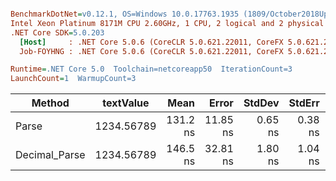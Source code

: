 ``` ini

BenchmarkDotNet=v0.12.1, OS=Windows 10.0.17763.1935 (1809/October2018Update/Redstone5)
Intel Xeon Platinum 8171M CPU 2.60GHz, 1 CPU, 2 logical and 2 physical cores
.NET Core SDK=5.0.203
  [Host]     : .NET Core 5.0.6 (CoreCLR 5.0.621.22011, CoreFX 5.0.621.22011), X64 RyuJIT
  Job-FOYHNG : .NET Core 5.0.6 (CoreCLR 5.0.621.22011, CoreFX 5.0.621.22011), X64 RyuJIT

Runtime=.NET Core 5.0  Toolchain=netcoreapp50  IterationCount=3  
LaunchCount=1  WarmupCount=3  

```
|        Method |  textValue |     Mean |    Error |  StdDev |  StdErr |      Min |      Max |   Median | Ratio | MannWhitney(5%) | RatioSD |
|-------------- |----------- |---------:|---------:|--------:|--------:|---------:|---------:|---------:|------:|---------------- |--------:|
|         Parse | 1234.56789 | 131.2 ns | 11.85 ns | 0.65 ns | 0.38 ns | 130.6 ns | 131.8 ns | 131.2 ns |  1.00 |            Base |    0.00 |
| Decimal_Parse | 1234.56789 | 146.5 ns | 32.81 ns | 1.80 ns | 1.04 ns | 145.2 ns | 148.5 ns | 145.8 ns |  1.12 |               ? |    0.02 |
